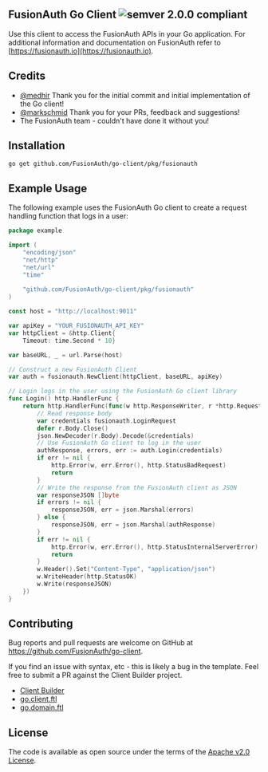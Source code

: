## FusionAuth Go Client ![semver 2.0.0 compliant](http://img.shields.io/badge/semver-2.0.0-brightgreen.svg?style=flat-square)


Use this client to access the FusionAuth APIs in your Go application. For additional information and documentation on FusionAuth refer to [https://fusionauth.io](https://fusionauth.io).

## Credits
- [@medhir](https://github.com/medhir) Thank you for the initial commit and initial implementation of the Go client!
- [@markschmid](https://github.com/markschmid) Thank you for your PRs, feedback and suggestions! 
- The FusionAuth team - couldn't have done it without you!

## Installation

```
go get github.com/FusionAuth/go-client/pkg/fusionauth
```

## Example Usage

The following example uses the FusionAuth Go client to create a request handling function that logs in a user: 
```go
package example

import (
    "encoding/json"
    "net/http"
    "net/url"
    "time"
    
    "github.com/FusionAuth/go-client/pkg/fusionauth"
)

const host = "http://localhost:9011"

var apiKey = "YOUR_FUSIONAUTH_API_KEY"
var httpClient = &http.Client{
	Timeout: time.Second * 10}

var baseURL, _ = url.Parse(host)

// Construct a new FusionAuth Client
var auth = fusionauth.NewClient(httpClient, baseURL, apiKey)

// Login logs in the user using the FusionAuth Go client library
func Login() http.HandlerFunc {
    return http.HandlerFunc(func(w http.ResponseWriter, r *http.Request) {
        // Read response body
        var credentials fusionauth.LoginRequest
        defer r.Body.Close()
        json.NewDecoder(r.Body).Decode(&credentials)
        // Use FusionAuth Go client to log in the user
        authResponse, errors, err := auth.Login(credentials)
        if err != nil {
            http.Error(w, err.Error(), http.StatusBadRequest)
            return
        }
        // Write the response from the FusionAuth client as JSON
        var responseJSON []byte
        if errors != nil {
            responseJSON, err = json.Marshal(errors)
        } else {
            responseJSON, err = json.Marshal(authResponse)
        }
        if err != nil {
            http.Error(w, err.Error(), http.StatusInternalServerError)
            return
        }
        w.Header().Set("Content-Type", "application/json")
        w.WriteHeader(http.StatusOK)
        w.Write(responseJSON)
    })
}
```

## Contributing

Bug reports and pull requests are welcome on GitHub at https://github.com/FusionAuth/go-client.

If you find an issue with syntax, etc - this is likely a bug in the template. Feel free to submit a PR against the Client Builder project.
- [Client Builder](https://github.com/FusionAuth/fusionauth-client-builder)
- [go.client.ftl](https://github.com/FusionAuth/fusionauth-client-builder/blob/master/src/main/client/go.client.ftl)
- [go.domain.ftl](https://github.com/FusionAuth/fusionauth-client-builder/blob/master/src/main/client/go.domain.ftl)


## License

The code is available as open source under the terms of the [Apache v2.0 License](https://opensource.org/licenses/Apache-2.0).

